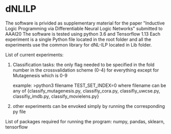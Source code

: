 # dNLILP


The software is privided as supplementary material for the paper "Inductive Logic Programming via Differentiable Neural Logic Networks" submitted to AAAI20
The software is tested using python 3.6 and Tensorflow 1.13
Each experiment is a single Python file located in the root folder and all the experiments use the common library for dNL-ILP located in Lib folder.

List of current experiments:



1)  Classification tasks:
	the only flag needed to be specified in the fold number in the crossvalidation scheme (0-4) for everything except for Mutagenesis which is 0-9
	
	example: 
		>python3 filename TEST_SET_INDEX=0 
		where filename can be any of {classify_mutagenesis.py, classifiy_cora.py, classifiy_uwcse.py, classifiy_imdb.py, classify_movielens.py}
		

2) other experiments can be envoked simply by running the corresponding py file


	



List of packages required for running the program:
numpy, pandas, sklearn, tensorflow